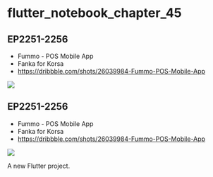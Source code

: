 # flutter_notebook_chapter_45

## EP2251-2256

- Fummo - POS Mobile App
- Fanka for Korsa
- https://dribbble.com/shots/26039984-Fummo-POS-Mobile-App

<img src="https://cdn.dribbble.com/userupload/43363532/file/original-7636f6df69e4255966195c310a779e36.png?resize=1905x1429&vertical=center">



## EP2251-2256

- Fummo - POS Mobile App
- Fanka for Korsa
- https://dribbble.com/shots/26039984-Fummo-POS-Mobile-App

<img src="https://cdn.dribbble.com/userupload/43363532/file/original-7636f6df69e4255966195c310a779e36.png?resize=1905x1429&vertical=center">



A new Flutter project.

